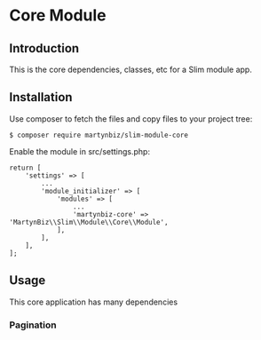 # Core Module #

## Introduction ##

This is the core dependencies, classes, etc for a Slim module app.

## Installation ##

Use composer to fetch the files and copy files to your project tree:

```
$ composer require martynbiz/slim-module-core
```

Enable the module in src/settings.php:

```
return [
    'settings' => [
        ...
        'module_initializer' => [
            'modules' => [
                ...
                'martynbiz-core' => 'MartynBiz\\Slim\\Module\\Core\\Module',
            ],
        ],
    ],
];
```

## Usage ##

This core application has many dependencies

### Pagination ###
